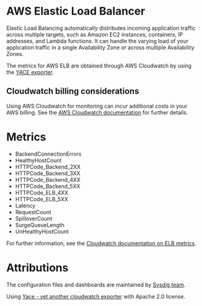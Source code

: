 # AWS Elastic Load Balancer
Elastic Load Balancing automatically distributes incoming application traffic across multiple targets, such as Amazon EC2 instances, containers, IP addresses, and Lambda functions.
It can handle the varying load of your application traffic in a single Availability Zone or across multiple Availability Zones.

The metrics for AWS ELB are obtained through AWS Cloudwatch by using the [YACE exporter](https://github.com/ivx/yet-another-cloudwatch-exporter).

## Cloudwatch billing considerations
Using AWS Cloudwatch for monitoring can incur additional costs in your AWS billing.
See the [AWS Cloudwatch documentation](https://docs.aws.amazon.com/AmazonCloudWatch/latest/monitoring/cloudwatch_limits.html) for further details.

# Metrics
- BackendConnectionErrors
- HealthyHostCount
- HTTPCode_Backend_2XX
- HTTPCode_Backend_3XX
- HTTPCode_Backend_4XX
- HTTPCode_Backend_5XX
- HTTPCode_ELB_4XX
- HTTPCode_ELB_5XX
- Latency
- RequestCount
- SpilloverCount
- SurgeQueueLength
- UnHealthyHostCount

For further information, see the [Cloudwatch documentation on ELB metrics](https://docs.aws.amazon.com/elasticloadbalancing/latest/classic/elb-cloudwatch-metrics.html).

# Attributions
The configuration files and dashboards are maintained by [Sysdig team](https://sysdig.com/).

Using [Yace - yet another cloudwatch exporter](https://github.com/ivx/yet-another-cloudwatch-exporter) with Apache 2.0 license.
